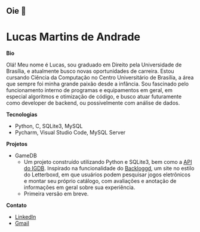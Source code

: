## Oie 👋

# Lucas Martins de Andrade

**Bio**

Olá! Meu nome é Lucas, sou graduado em Direito pela Universidade de Brasília, e atualmente busco novas oportunidades de carreira. Estou cursando Ciência da Computação no Centro Universitário de Brasília, a área que sempre foi minha grande paixão desde a infância. Sou fascinado pelo funcionamento interno de programas e equipamentos em geral, em especial algoritmos e otimização de código, e busco atuar futuramente como developer de backend, ou possivelmente com análise de dados.

**Tecnologias**

* Python, C, SQLite3, MySQL
* Pycharm, Visual Studio Code, MySQL Server

**Projetos**

* GameDB
  * Um projeto construído utilizando Python e SQLite3, bem como a [API do IGDB](https://www.igdb.com/api). Inspirado na funcionalidade do [Backloggd](backloggd.com), um site no estilo do Letterboxd, em que usuários podem pesquisar jogos eletrônicos e montar seu próprio catálogo, com avaliações e anotação de informações em geral sobre sua experiência.
  * Primeira versão em breve.

**Contato**

* [LinkedIn](https://www.linkedin.com/in/lucas-martins-de-andrade-64043724/)
* [Gmail](mailto:lucasmart19@gmail.com)
